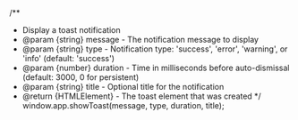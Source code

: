 
/**
 * Display a toast notification
 * @param {string} message - The notification message to display
 * @param {string} type - Notification type: 'success', 'error', 'warning', or 'info' (default: 'success')
 * @param {number} duration - Time in milliseconds before auto-dismissal (default: 3000, 0 for persistent)
 * @param {string} title - Optional title for the notification
 * @return {HTMLElement} - The toast element that was created
 */
window.app.showToast(message, type, duration, title);



